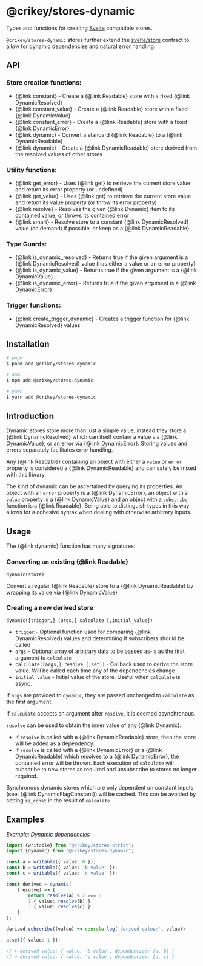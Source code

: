 # @crikey/stores-dynamic

Types and functions for creating [Svelte](https://svelte.dev/) compatible stores.

`@crikey/stores-dynamic` stores further extend the [svelte/store](https://svelte.dev/docs#run-time-svelte-store)
contract to allow for dynamic dependencies and natural error handling.

## API

### Store creation functions:
* {@link constant} - Create a {@link Readable} store with a fixed {@link DynamicResolved}
* {@link constant_value} - Create a {@link Readable} store with a fixed {@link DynamicValue}
* {@link constant_error} - Create a {@link Readable} store with a fixed {@link DynamicError}
* {@link dynamic} - Convert a standard {@link Readable} to a {@link DynamicReadable}
* {@link dynamic} - Create a {@link DynamicReadable} store derived from the resolved values of other stores

### Utility functions:
* {@link get_error} - Uses {@link get} to retrieve the current store value and return its error property (or undefined)
* {@link get_value} - Uses {@link get} to retrieve the current store value and return its value property (or throw its error property)
* {@link resolve} - Resolves the given {@link Dynamic} item to its contained value, or throws its contained error
* {@link smart} - Resolve store to a constant {@link DynamicResolved} value (on demand) if possible, or keep as a {@link DynamicReadable}

### Type Guards:
* {@link is_dynamic_resolved} - Returns true if the given argument is a {@link DynamicResolved} value (has either a value or an error property)
* {@link is_dynamic_value} - Returns true if the given argument is a {@link DynamicValue}
* {@link is_dynamic_error} - Returns true if the given argument is a {@link DynamicError}

### Trigger functions:
* {@link create_trigger_dynamic} - Creates a trigger function for {@link DynamicResolved} values

## Installation

```bash
# pnpm
$ pnpm add @crikey/stores-dynamic

# npm
$ npm add @crikey/stores-dynamic

# yarn
$ yarn add @crikey/stores-dynamic
```

## Introduction

Dynamic stores store more than just a simple value, instead they store a {@link DynamicResolved} which
can itself contain a value via {@link DynamicValue}, or an error via {@link DynamicError}. Storing values
and errors separately facilitates error handling.

Any {@link Readable} containing an object with either a `value` or `error` property is considered a
{@link DynamicReadable} and can safely be mixed with this library.

The kind of dynamic can be ascertained by querying its properties. An object with an `error` property is a
{@link DynamicError}, an object with a `value` property is a {@link DynamicValue} and an object with a `subscribe`
function is a {@link Readable}.
Being able to distinguish types in this way allows for a cohesive syntax when dealing with otherwise arbitrary inputs.


## Usage

The {@link dynamic} function has many signatures:

### Converting an existing {@link Readable}
`dynamic(store)`

Convert a regular {@link Readable} store to a {@link DynamicReadable} by wrapping its value via {@link DynamicValue}

### Creating a new derived store
`dynamic([trigger,] [args,] calculate [,initial_value])`

* `trigger` - Optional function used for comparing {@link DynamicResolved} values and determining if subscribers should be called
* `args` - Optional array of arbitrary data to be passed as-is as the first argument to `calculate`
* `calculate([args,] resolve [,set])` - Callback used to derive the store value. Will be called each time any of the dependencies change
* `initial_value` - Initial value of the store. Useful when `calculate` is async.

If `args` are provided to `dynamic`, they are passed unchanged to `calculate` as the first argument.

If `calculate` accepts an argument after `resolve`, it is deemed asynchronous.

`resolve` can be used to obtain the inner value of any {@link Dynamic}.
* If `resolve` is called with a {@link DynamicReadable} store, then the store will be added as a dependency.
* If `resolve` is called with a {@link DynamicError} or a {@link DynamicReadable} which resolves to a {@link DynamicError}, the contained error will be thrown.
  Each execution of `calculate` will subscribe to new stores as required and unsubscribe to stores no longer required.

Synchronous dynamic stores which are only dependent on constant inputs (see: {@link DynamicFlagConstant}) will be cached.
This can be avoided by setting `is_const` in the result of `calculate`.

## Examples

_Example: Dynamic dependencies_

```ts
import {writable} from "@crikey/stores-strict";
import {dynamic} from "@crikey/stores-dynamic";

const a = writable({ value: 0 });
const b = writable({ value: 'b value' });
const c = writable({ value: 'c value' });

const derived = dynamic(
    (resolve) => {
        return resolve(a) % 2 === 0
        ? { value: resolve(b) }
        : { value: resolve(c) }
    }
);

derived.subscribe((value) => console.log('derived value:', value))

a.set({ value: 1 });

// > derived value: { value: 'b value', dependencies: [a, b] }
// > derived value: { value: 'c value', dependencies: [a, c] }
```
